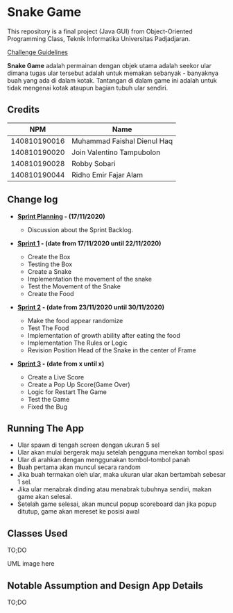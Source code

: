 # Snake Game

This repository is a final project (Java GUI) from Object-Oriented Programming Class, Teknik Informatika Universitas Padjadjaran. 

[Challenge Guidelines](challenge-guideline.md)

**Snake Game** adalah permainan dengan objek utama adalah seekor ular dimana tugas ular tersebut adalah untuk memakan sebanyak - banyaknya buah yang ada di dalam kotak. Tantangan di dalam game ini adalah untuk tidak mengenai kotak ataupun bagian tubuh ular sendiri.

## Credits
| NPM           | Name        |
| ------------- |-------------|
| 140810190016  | Muhammad Faishal Dienul Haq    |
| 140810190020  | Join Valentino Tampubolon    |
| 140810190028  | Robby Sobari |
| 140810190044  | Ridho Emir Fajar Alam |

## Change log
- **[Sprint Planning](changelog/sprint-planning.md) - (17/11/2020)** 
   -  Discussion about the Sprint Backlog.

- **[Sprint 1](changelog/sprint-1.md) - (date from 17/11/2020 until 22/11/2020)** 
   - Create the Box
   - Testing the Box
   - Create a Snake
   - Implementation the movement of the snake
   - Test the Movement of the Snake
   - Create the Food

- **[Sprint 2](changelog/sprint-2.md) - (date from 23/11/2020 until 30/11/2020)** 
   - Make the food appear randomize
   - Test The Food 
   - Implementation of growth ability after eating the food
   - Implementation The Rules or Logic
   - Revision Position Head of the Snake in the center of Frame
   
- **[Sprint 3](changelog/sprint-3.md) - (date from x until x)** 
   - Create a Live Score 
   - Create a Pop Up Score(Game Over)
   - Logic for Restart The Game
   - Test the Game
   - Fixed the Bug 

## Running The App

- Ular spawn di tengah screen dengan ukuran 5 sel
- Ular akan mulai bergerak maju setelah pengguna menekan tombol spasi
- Ular di arahkan dengan menggunakan tombol-tombol panah
- Buah pertama akan muncul secara random
- Jika buah termakan oleh ular, maka ukuran ular akan bertambah sebesar 1 sel.
- Jika ular menabrak dinding atau menabrak tubuhnya sendiri, makan game akan selesai.
- Setelah game selesai, akan muncul popup scoreboard dan jika popup ditutup, game akan mereset ke posisi awal

## Classes Used

TO;DO

UML image here

## Notable Assumption and Design App Details

TO;DO
